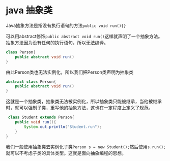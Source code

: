 # java 抽象类
Java抽象方法是指没有执行语句的方法`public void run(){}`

可以用abstract修饰`public abstract void run()`这样就声明了一个抽象方法。抽象方法因为没有任何的执行语句，所以无法编译。
```java
class Person{
    public abstract void run()
}
```
由此Person类也无法实例化，所以我们把Person类声明为抽象类
```java
abstract class Person{
    public abstract void run()
}
```
这就是一个抽象类，抽象类无法被实例化，所以抽象类只能被继承，当他被继承时，就可以强制子类，重写他的抽象方法，这也在一定程度上定义了规范。
```java
 class Student extends Person{
    public void run(){
        System.out.println("Student.run");
    }
}
```
我们一般使用抽象类去实例化子类`Person s = new Student();`然后使用`s.run();`就可以不考虑子类的具体类型。这就是面向抽象编程的思想。
